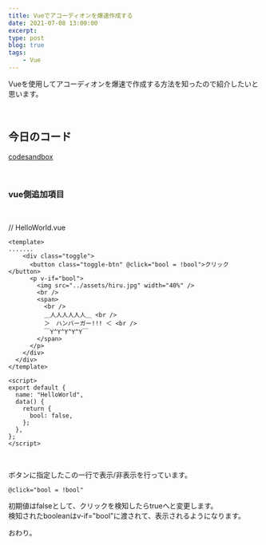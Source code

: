 ```yaml
---
title: Vueでアコーディオンを爆速作成する
date: 2021-07-08 13:00:00
excerpt:
type: post
blog: true
tags:
    - Vue
---
```



Vueを使用してアコーディオンを爆速で作成する方法を知ったので紹介したいと思います。

<br>

## 今日のコード
[codesandbox](https://codesandbox.io/s/cool-browser-lcz3l?file=/src/components/HelloWorld.vue)

<br>

### vue側追加項目

<br>

// HelloWorld.vue

```
<template>
.......
    <div class="toggle">
      <button class="toggle-btn" @click="bool = !bool">クリック</button>
      <p v-if="bool">
        <img src="../assets/hiru.jpg" width="40%" />
        <br />
        <span>
          <br />
          ＿人人人人人人＿ <br />
          ＞　ハンバーガー!!! ＜ <br />
          ￣Y^Y^Y^Y^Y￣
        </span>
      </p>
    </div>
  </div>
</template>

<script>
export default {
  name: "HelloWorld",
  data() {
    return {
      bool: false,
    };
  },
};
</script>
```
<br>

ボタンに指定したこの一行で表示/非表示を行っています。

```
@click="bool = !bool"
```

初期値はfalseとして、クリックを検知したらtrueへと変更します。  
検知されたbooleanはv-if="bool"に渡されて、表示されるようになります。

おわり。